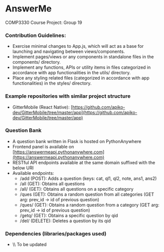 # AnswerMe

COMP3330 Course Project: Group 19


### Contribution Guidelines:

- Exercise minimal changes to App.js, which will act as a base for launching and navigating between views/components.
- Implement pages/views or any components in standalone files in the components/ directory.
- Implement any functions, APIs or utility items in files categorized in accordance with app functionalities in the utils/ directory.
- Place any styling related files (categorized in accordance with app functionalities) in the styles/ directory.

### Example repositories with similar project structure

- GitterMobile (React Native):
[https://github.com/apiko-dev/GitterMobile/tree/master/app](https://github.com/apiko-dev/GitterMobile/tree/master/app)


### Question Bank
- A question bank written in Flask is hosted on PythonAnywhere
- Frontend panel is available on [https://answermeapi.pythonanywhere.com](https://answermeapi.pythonanywhere.com)
- RESTful API endpoints available at the same domain suffixed with the below URI
- Available endpoints:
  - /add  (POST): Adds a question (keys: cat, ql1, ql2, note, ans1, ans2)
  - /all  (GET): Obtains all questions
  - /all/<cat>  (GET): Obtains all questions on a specific category
  - /ques  (GET): Obtains a random question from all categories (GET arg: prev_id -> id of previous question)
  - /ques/<cat>  (GET): Obtains a random question from a category (GET arg: prev_id -> id of previous question)
  - /getq/<qid>  (GET): Obtains a specific question by qid
  - /del/<qid>  (DELETE): Deletes a question by its qid


### Dependencies (libraries/packages used)

- \\\ To be updated
